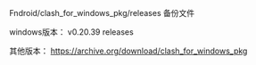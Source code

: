 Fndroid/clash_for_windows_pkg/releases 备份文件

windows版本：
v0.20.39 releases

其他版本：
https://archive.org/download/clash_for_windows_pkg
